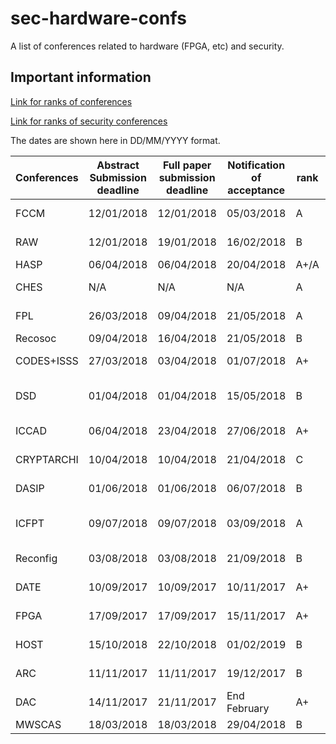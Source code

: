 # sec-hardware-confs
A list of conferences related to hardware (FPGA, etc) and security.

## Important information
[Link for ranks of conferences](https://people.rennes.inria.fr/Olivier.Sentieys/?p=276)

[Link for ranks of security conferences](http://faculty.cs.tamu.edu/guofei/sec_conf_stat.htm)

The dates are shown here in DD/MM/YYYY format. 

| Conferences | Abstract Submission deadline | Full paper submission deadline | Notification of acceptance | rank | Location               | Link                                     |
| ----------- | ---------------------------- | ------------------------------ | -------------------------- | ---- | ---------------------- | ---------------------------------------- |
| FCCM        | 12/01/2018                   | 12/01/2018                     | 05/03/2018                 | A    | Boulder, CO, USA       | [Website](http://fccm.org)               |
| RAW         | 12/01/2018                   | 19/01/2018                     | 16/02/2018                 | B    | Vancouver, Canada      | [Website](http://raw.necst.it/)          |
| HASP        | 06/04/2018                   | 06/04/2018                     | 20/04/2018                 | A+/A | Toronto                | [Website](http://caslab.csl.yale.edu/workshops/hasp2018/index.html) |
| CHES        | N/A                          | N/A                            | N/A                        | A    | Amsterdam, Netherlands | [Website](http://www.chesworkshop.org/2018/) |
| FPL         | 26/03/2018                   | 09/04/2018                     | 21/05/2018                 | A    | Dublin, Ireland        | [Website](http://www.fpl2018.org/)       |
| Recosoc     | 09/04/2018                   | 16/04/2018                     | 21/05/2018                 | B    | Lille, France          | [Website](http://www.univ-valenciennes.fr/recosoc) |
| CODES+ISSS  | 27/03/2018                   | 03/04/2018                     | 01/07/2018                 | A+   | Seoul, South Korea     | [Website](http://esweek.org/codes/about) |
| DSD         | 01/04/2018                   | 01/04/2018                     | 15/05/2018                 | B    | Prague, Czech republic | [Website](http://dsd-seaa2018.fit.cvut.cz/dsd/) |
| ICCAD       | 06/04/2018                   | 23/04/2018                     | 27/06/2018                 | A+   | San Diego (CA, USA)       | [Website](https://iccad.com)             |
| CRYPTARCHI  | 10/04/2018                   | 10/04/2018                     | 21/04/2018                 | C    | Guidel, France    | [Website](https://labh-curien.univ-st-etienne.fr/cryptarchi/) |
| DASIP       | 01/06/2018              | 01/06/2018                    | 06/07/2018              | B    | Porto, Portugal | [Website](https://web.fe.up.pt/~specs/events/dasip2018/) |
| ICFPT       | 09/07/2018         | 09/07/2018           | 03/09/2018     | A    | Naha,  Okinawa, Japan | [Website](http://www.fpt18.sakura.ne.jp/) |
| Reconfig    | 03/08/2018         | 03/08/2018           | 21/09/2018 | B    | Cancun, Mexico         | [Website](http://www.reconfig.org/)      |
| DATE        | 10/09/2017                   | 10/09/2017                     | 10/11/2017                 | A+   | Dresden, Germany       | [Website](http://date-conference.com)    |
| FPGA        | 17/09/2017                   | 17/09/2017                     | 15/11/2017                 | A+   | Monterrey (CA, USA)    | [Website](http://www.isfpga.org/)        |
| HOST        | 15/10/2018          | 22/10/2018             | 01/02/2019      | B    | Washington, USA | [Website](http://www.hostsymposium.org/) |
| ARC         | 11/11/2017                   | 11/11/2017                     | 19/12/2017                 | B    | Santorini, Greece      | [Website](http://arc2018.esda-lab.cied.teiwest.gr/) |
| DAC         | 14/11/2017                   | 21/11/2017                     | End February               | A+   | Austin (TX, USA)       | [Website](http://www.dac.com)            |
| MWSCAS      | 18/03/2018                   | 18/03/2018                     | 29/04/2018                 | B    | Boston                 | [Website](https://mwscas2018.org/)       |
